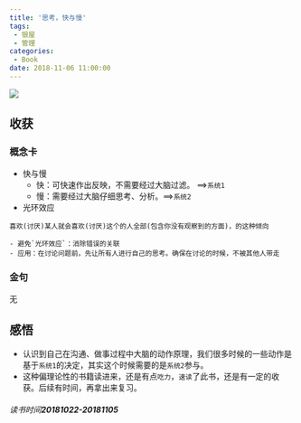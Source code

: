 ```yaml
---
title: '思考，快与慢'
tags:
 - 银屋
 - 管理
categories:
 - Book
date: 2018-11-06 11:00:00
---
```


![](https://img1.doubanio.com/view/subject/l/public/s10345719.jpg)


## 收获

### 概念卡

- 快与慢
    - 快：可快速作出反映，不需要经过大脑过滤。 ==>`系统1`
    - 慢：需要经过大脑仔细思考、分析。==>`系统2`
- 光环效应
```
喜欢(讨厌)某人就会喜欢(讨厌)这个的人全部(包含你没有观察到的方面)，的这种倾向
```
    - 避免`光环效应`：消除错误的关联
    - 应用：在讨论问题前，先让所有人进行自己的思考。确保在讨论的时候，不被其他人带走

<!--more-->

### 金句

无

## 感悟

- 认识到自己在沟通、做事过程中大脑的动作原理，我们很多时候的一些动作是基于`系统1`的决定，其实这个时候需要的是`系统2`参与。
- 这种偏理论性的书籍读进来，还是有点`吃力`，`速读`了此书，还是有一定的收获。后续有时间，再拿出来复习。


###### 读书时间**20181022-20181105**